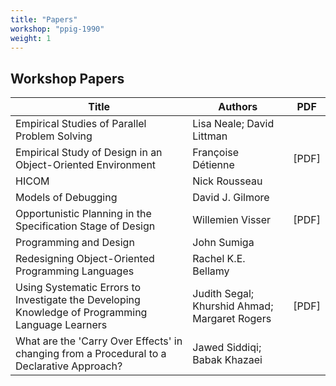 ```yaml
---
title: "Papers" 
workshop: "ppig-1990"
weight: 1
---
```


## Workshop Papers


|Title|Authors|PDF|
|--- |--- |--- |
|Empirical Studies of Parallel Problem Solving|Lisa  Neale; David  Littman||
|Empirical Study of Design in an Object-Oriented Environment|Françoise  Détienne|[PDF]|
|HICOM|Nick  Rousseau||
|Models of Debugging|David J. Gilmore||
|Opportunistic Planning in the Specification Stage of Design|Willemien  Visser|[PDF]|
|Programming and Design|John  Sumiga||
|Redesigning Object-Oriented Programming Languages|Rachel K.E. Bellamy||
|Using Systematic Errors to Investigate the Developing Knowledge of Programming Language Learners|Judith  Segal; Khurshid  Ahmad; Margaret  Rogers|[PDF]|
|What are the 'Carry Over Effects' in changing from a Procedural to a Declarative Approach?|Jawed  Siddiqi; Babak  Khazaei||
